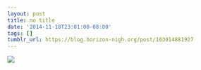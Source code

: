 ```yaml
---
layout: post
title: no title
date: '2014-11-18T23:01:00-08:00'
tags: []
tumblr_url: https://blog.horizon-nigh.org/post/103014881927
---
```

![](https://horizon-nigh.s3.amazonaws.com/blog-media/dust-speck.jpg)

